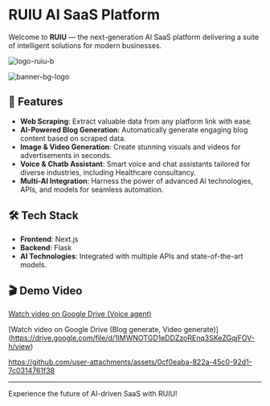 # RUIU AI SaaS Platform

Welcome to **RUIU** — the next-generation AI SaaS platform delivering a suite of intelligent solutions for modern businesses.

![logo-ruiu-b](https://github.com/user-attachments/assets/63b7269b-6801-4e6d-9ebf-b44720840af7)

![banner-bg-logo](https://github.com/user-attachments/assets/c76e72c4-8712-4666-8a13-900a6f04e5dc)


## 🚀 Features

- **Web Scraping**: Extract valuable data from any platform link with ease.
- **AI-Powered Blog Generation**: Automatically generate engaging blog content based on scraped data.
- **Image & Video Generation**: Create stunning visuals and videos for advertisements in seconds.
- **Voice & Chatb Assistant**: Smart voice and chat assistants tailored for diverse industries, including Healthcare consultancy.
- **Multi-AI Integration**: Harness the power of advanced AI technologies, APIs, and models for seamless automation.

## 🛠️ Tech Stack

- **Frontend**: Next.js
- **Backend**: Flask
- **AI Technologies**: Integrated with multiple APIs and state-of-the-art models.

## 🎬 Demo Video

<!-- [![Watch the Demo](https://img.youtube.com/vi/your-video-id/hqdefault.jpg)](https://www.youtube.com/watch?v=your-video-id) -->

[Watch video on Google Drive (Voice agent)](https://drive.google.com/file/d/1QwdzqxKIEzlxbDfCbc3aJXhi0QnHYa_t/view)

[Watch video on Google Drive (Blog generate, Video generate)] (https://drive.google.com/file/d/1IMWNOTGD1eDDZzoREnq3SKeZGqjFOV-h/view)

https://github.com/user-attachments/assets/0cf0eaba-822a-45c0-92d1-7c0314761f38


---

Experience the future of AI-driven SaaS with RUIU!

